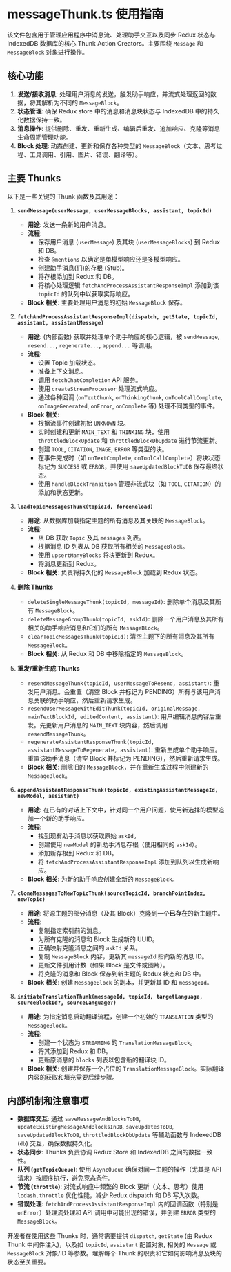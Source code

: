 # messageThunk.ts 使用指南

该文件包含用于管理应用程序中消息流、处理助手交互以及同步 Redux 状态与 IndexedDB 数据库的核心 Thunk Action Creators。主要围绕 `Message` 和 `MessageBlock` 对象进行操作。

## 核心功能

1.  **发送/接收消息**: 处理用户消息的发送，触发助手响应，并流式处理返回的数据，将其解析为不同的 `MessageBlock`。
2.  **状态管理**: 确保 Redux store 中的消息和消息块状态与 IndexedDB 中的持久化数据保持一致。
3.  **消息操作**: 提供删除、重发、重新生成、编辑后重发、追加响应、克隆等消息生命周期管理功能。
4.  **Block 处理**: 动态创建、更新和保存各种类型的 `MessageBlock`（文本、思考过程、工具调用、引用、图片、错误、翻译等）。

## 主要 Thunks

以下是一些关键的 Thunk 函数及其用途：

1.  **`sendMessage(userMessage, userMessageBlocks, assistant, topicId)`**

    - **用途**: 发送一条新的用户消息。
    - **流程**:
      - 保存用户消息 (`userMessage`) 及其块 (`userMessageBlocks`) 到 Redux 和 DB。
      - 检查 `@mentions` 以确定是单模型响应还是多模型响应。
      - 创建助手消息(们)的存根 (Stub)。
      - 将存根添加到 Redux 和 DB。
      - 将核心处理逻辑 `fetchAndProcessAssistantResponseImpl` 添加到该 `topicId` 的队列中以获取实际响应。
    - **Block 相关**: 主要处理用户消息的初始 `MessageBlock` 保存。

2.  **`fetchAndProcessAssistantResponseImpl(dispatch, getState, topicId, assistant, assistantMessage)`**

    - **用途**: (内部函数) 获取并处理单个助手响应的核心逻辑，被 `sendMessage`, `resend...`, `regenerate...`, `append...` 等调用。
    - **流程**:
      - 设置 Topic 加载状态。
      - 准备上下文消息。
      - 调用 `fetchChatCompletion` API 服务。
      - 使用 `createStreamProcessor` 处理流式响应。
      - 通过各种回调 (`onTextChunk`, `onThinkingChunk`, `onToolCallComplete`, `onImageGenerated`, `onError`, `onComplete` 等) 处理不同类型的事件。
    - **Block 相关**:
      - 根据流事件创建初始 `UNKNOWN` 块。
      - 实时创建和更新 `MAIN_TEXT` 和 `THINKING` 块，使用 `throttledBlockUpdate` 和 `throttledBlockDbUpdate` 进行节流更新。
      - 创建 `TOOL`, `CITATION`, `IMAGE`, `ERROR` 等类型的块。
      - 在事件完成时（如 `onTextComplete`, `onToolCallComplete`）将块状态标记为 `SUCCESS` 或 `ERROR`，并使用 `saveUpdatedBlockToDB` 保存最终状态。
      - 使用 `handleBlockTransition` 管理非流式块（如 `TOOL`, `CITATION`）的添加和状态更新。

3.  **`loadTopicMessagesThunk(topicId, forceReload)`**

    - **用途**: 从数据库加载指定主题的所有消息及其关联的 `MessageBlock`。
    - **流程**:
      - 从 DB 获取 `Topic` 及其 `messages` 列表。
      - 根据消息 ID 列表从 DB 获取所有相关的 `MessageBlock`。
      - 使用 `upsertManyBlocks` 将块更新到 Redux。
      - 将消息更新到 Redux。
    - **Block 相关**: 负责将持久化的 `MessageBlock` 加载到 Redux 状态。

4.  **删除 Thunks**

    - `deleteSingleMessageThunk(topicId, messageId)`: 删除单个消息及其所有 `MessageBlock`。
    - `deleteMessageGroupThunk(topicId, askId)`: 删除一个用户消息及其所有相关的助手响应消息和它们的所有 `MessageBlock`。
    - `clearTopicMessagesThunk(topicId)`: 清空主题下的所有消息及其所有 `MessageBlock`。
    - **Block 相关**: 从 Redux 和 DB 中移除指定的 `MessageBlock`。

5.  **重发/重新生成 Thunks**

    - `resendMessageThunk(topicId, userMessageToResend, assistant)`: 重发用户消息。会重置（清空 Block 并标记为 PENDING）所有与该用户消息关联的助手响应，然后重新请求生成。
    - `resendUserMessageWithEditThunk(topicId, originalMessage, mainTextBlockId, editedContent, assistant)`: 用户编辑消息内容后重发。先更新用户消息的 `MAIN_TEXT` 块内容，然后调用 `resendMessageThunk`。
    - `regenerateAssistantResponseThunk(topicId, assistantMessageToRegenerate, assistant)`: 重新生成单个助手响应。重置该助手消息（清空 Block 并标记为 PENDING），然后重新请求生成。
    - **Block 相关**: 删除旧的 `MessageBlock`，并在重新生成过程中创建新的 `MessageBlock`。

6.  **`appendAssistantResponseThunk(topicId, existingAssistantMessageId, newModel, assistant)`**

    - **用途**: 在已有的对话上下文中，针对同一个用户问题，使用新选择的模型追加一个新的助手响应。
    - **流程**:
      - 找到现有助手消息以获取原始 `askId`。
      - 创建使用 `newModel` 的新助手消息存根（使用相同的 `askId`）。
      - 添加新存根到 Redux 和 DB。
      - 将 `fetchAndProcessAssistantResponseImpl` 添加到队列以生成新响应。
    - **Block 相关**: 为新的助手响应创建全新的 `MessageBlock`。

7.  **`cloneMessagesToNewTopicThunk(sourceTopicId, branchPointIndex, newTopic)`**

    - **用途**: 将源主题的部分消息（及其 Block）克隆到一个**已存在**的新主题中。
    - **流程**:
      - 复制指定索引前的消息。
      - 为所有克隆的消息和 Block 生成新的 UUID。
      - 正确映射克隆消息之间的 `askId` 关系。
      - 复制 `MessageBlock` 内容，更新其 `messageId` 指向新的消息 ID。
      - 更新文件引用计数（如果 Block 是文件或图片）。
      - 将克隆的消息和 Block 保存到新主题的 Redux 状态和 DB 中。
    - **Block 相关**: 创建 `MessageBlock` 的副本，并更新其 ID 和 `messageId`。

8.  **`initiateTranslationThunk(messageId, topicId, targetLanguage, sourceBlockId?, sourceLanguage?)`**
    - **用途**: 为指定消息启动翻译流程，创建一个初始的 `TRANSLATION` 类型的 `MessageBlock`。
    - **流程**:
      - 创建一个状态为 `STREAMING` 的 `TranslationMessageBlock`。
      - 将其添加到 Redux 和 DB。
      - 更新原消息的 `blocks` 列表以包含新的翻译块 ID。
    - **Block 相关**: 创建并保存一个占位的 `TranslationMessageBlock`。实际翻译内容的获取和填充需要后续步骤。

## 内部机制和注意事项

- **数据库交互**: 通过 `saveMessageAndBlocksToDB`, `updateExistingMessageAndBlocksInDB`, `saveUpdatesToDB`, `saveUpdatedBlockToDB`, `throttledBlockDbUpdate` 等辅助函数与 IndexedDB (`db`) 交互，确保数据持久化。
- **状态同步**: Thunks 负责协调 Redux Store 和 IndexedDB 之间的数据一致性。
- **队列 (`getTopicQueue`)**: 使用 `AsyncQueue` 确保对同一主题的操作（尤其是 API 请求）按顺序执行，避免竞态条件。
- **节流 (`throttle`)**: 对流式响应中频繁的 Block 更新（文本、思考）使用 `lodash.throttle` 优化性能，减少 Redux dispatch 和 DB 写入次数。
- **错误处理**: `fetchAndProcessAssistantResponseImpl` 内的回调函数（特别是 `onError`）处理流处理和 API 调用中可能出现的错误，并创建 `ERROR` 类型的 `MessageBlock`。

开发者在使用这些 Thunks 时，通常需要提供 `dispatch`, `getState` (由 Redux Thunk 中间件注入)，以及如 `topicId`, `assistant` 配置对象, 相关的 `Message` 或 `MessageBlock` 对象/ID 等参数。理解每个 Thunk 的职责和它如何影响消息及块的状态至关重要。
